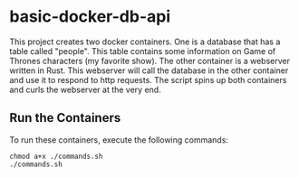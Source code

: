 # basic-docker-db-api

This project creates two docker containers. One is a database that has a table called "people". This table contains some information on Game of Thrones characters (my favorite show). The other container is a webserver written in Rust. This webserver will call the database in the other container and use it to respond to http requests. The script spins up both containers and curls the webserver at the very end. 

## Run the Containers
To run these containers, execute the following commands:
```
chmod a+x ./commands.sh
./commands.sh
```
